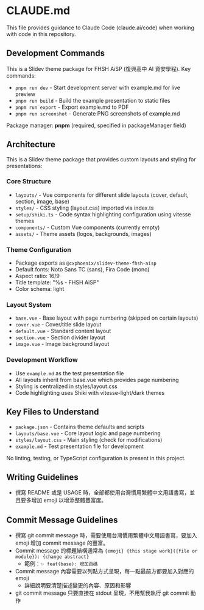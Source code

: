 # CLAUDE.md

This file provides guidance to Claude Code (claude.ai/code) when working with code in this repository.

## Development Commands

This is a Slidev theme package for FHSH AiSP (復興高中 AI 資安學程). Key commands:

- `pnpm run dev` - Start development server with example.md for live preview
- `pnpm run build` - Build the example presentation to static files
- `pnpm run export` - Export example.md to PDF
- `pnpm run screenshot` - Generate PNG screenshots of example.md

Package manager: **pnpm** (required, specified in packageManager field)

## Architecture

This is a Slidev theme package that provides custom layouts and styling for presentations:

### Core Structure
- `layouts/` - Vue components for different slide layouts (cover, default, section, image, base)
- `styles/` - CSS styling (layout.css) imported via index.ts
- `setup/shiki.ts` - Code syntax highlighting configuration using vitesse themes
- `components/` - Custom Vue components (currently empty)
- `assets/` - Theme assets (logos, backgrounds, images)

### Theme Configuration
- Package exports as `@cxphoenix/slidev-theme-fhsh-aisp`
- Default fonts: Noto Sans TC (sans), Fira Code (mono)
- Aspect ratio: 16/9
- Title template: "%s - FHSH AiSP"
- Color schema: light

### Layout System
- `base.vue` - Base layout with page numbering (skipped on certain layouts)
- `cover.vue` - Cover/title slide layout
- `default.vue` - Standard content layout
- `section.vue` - Section divider layout
- `image.vue` - Image background layout

### Development Workflow
- Use `example.md` as the test presentation file
- All layouts inherit from base.vue which provides page numbering
- Styling is centralized in styles/layout.css
- Code highlighting uses Shiki with vitesse-light/dark themes

## Key Files to Understand
- `package.json` - Contains theme defaults and scripts
- `layouts/base.vue` - Core layout logic and page numbering
- `styles/layout.css` - Main styling (check for modifications)
- `example.md` - Test presentation file for development

No linting, testing, or TypeScript configuration is present in this project.

## Writing Guidelines

- 撰寫 README 或是 USAGE 時，全部都使用台灣慣用繁體中文用語書寫，並且要多增加 emoji 以增添整體豐富度。

## Commit Message Guidelines

- 撰寫 git commit message 時，需要使用台灣慣用繁體中文用語書寫，要加入 emoji 增加 commit message 的豐富。
- Commit message 的標題結構通常為 `{emoji} {this stage work}({file or module}): {change abstract}`
  - 範例：`✨ feat(base): 增加頁碼`
- Commit message 內容需要以列點方式呈現，每一點最前方都要加入對應的 emoji
  - 詳細說明要清楚描述變更的內容、原因和影響
- git commit message 只要直接在 stdout 呈現，不用幫我執行 git commit 動作